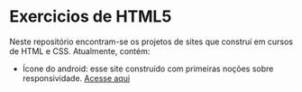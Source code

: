 # Exercicios de HTML5

 Neste repositório encontram-se os projetos de sites que construí em cursos de HTML e CSS. 
 Atualmente, contém:
 * Ícone do android: esse site construído com primeiras noções sobre responsividade. <a href="https://fmllopes.github.io/ExerciciosHTML/projeto-site-responsivo-android/index.html"> Acesse aqui </a>
